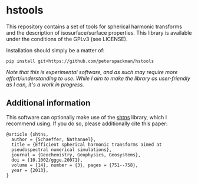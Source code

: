 # hstools
This repository contains a set of tools for spherical harmonic transforms and the
description of isosurface/surface properties. This library is available under the
conditions of the GPLv3 (see LICENSE).

Installation should simply be a matter of:
```
pip install git+https://github.com/peterspackman/hstools
```

*Note that this is experimental software, and as such may require more effort/understanding 
to use. While I aim to make the library as user-friendly as I can, it's a work in progress.*


## Additional information
This software can optionally make use of the [shtns](https://users.isterre.fr/nschaeff/SHTns/) 
library, which I recommend using. If you do so, please additionally cite this paper:
```
@article {shtns,
  author = {Schaeffer, Nathanael},
  title = {Efficient spherical harmonic transforms aimed at
  pseudospectral numerical simulations},
  journal = {Geochemistry, Geophysics, Geosystems},
  doi = {10.1002/ggge.20071},
  volume = {14}, number = {3}, pages = {751--758},
  year = {2013},
}
```
